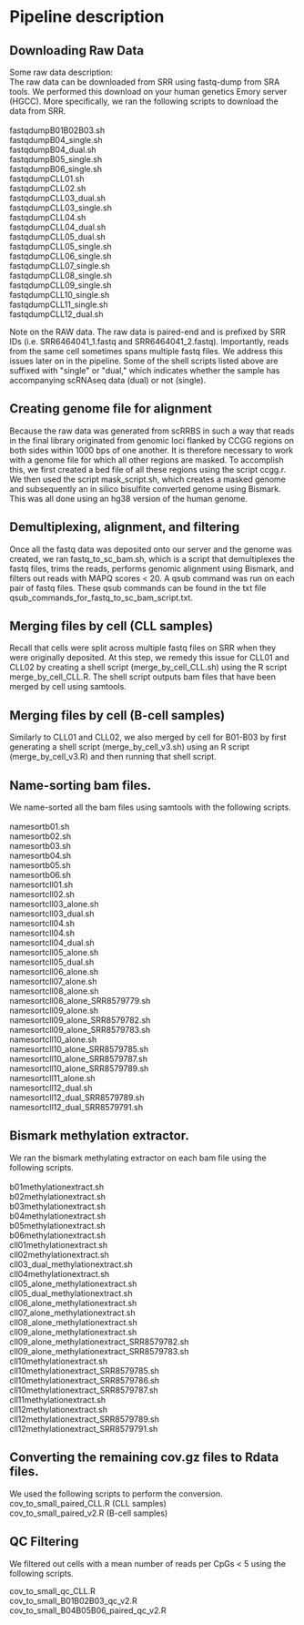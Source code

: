 # Pipeline description

## Downloading Raw Data
Some raw data description:    \
The raw data can be downloaded from SRR using fastq-dump from SRA tools. We performed this download on your human genetics Emory server (HGCC).
More specifically, we ran the following scripts to download the data from SRR.    \
\
fastqdumpB01B02B03.sh    \
fastqdumpB04_single.sh    \
fastqdumpB04_dual.sh    \
fastqdumpB05_single.sh    \
fastqdumpB06_single.sh    \
fastqdumpCLL01.sh    \
fastqdumpCLL02.sh    \
fastqdumpCLL03_dual.sh    \
fastqdumpCLL03_single.sh    \
fastqdumpCLL04.sh    \
fastqdumpCLL04_dual.sh    \
fastqdumpCLL05_dual.sh    \
fastqdumpCLL05_single.sh    \
fastqdumpCLL06_single.sh    \
fastqdumpCLL07_single.sh    \
fastqdumpCLL08_single.sh    \
fastqdumpCLL09_single.sh    \
fastqdumpCLL10_single.sh    \
fastqdumpCLL11_single.sh    \
fastqdumpCLL12_dual.sh

Note on the RAW data. The raw data is paired-end and is prefixed by SRR IDs (i.e. SRR6464041_1.fastq and SRR6464041_2.fastq). Importantly, reads from the same cell sometimes spans multiple fastq files. We address this issues later on in the pipeline. Some of the shell scripts listed above are suffixed with "single" or "dual," which indicates whether the sample has accompanying scRNAseq data (dual) or not (single).

## Creating genome file for alignment

Because the raw data was generated from scRRBS in such a way that reads in the final library originated from genomic loci flanked by CCGG regions on both sides within 1000 bps of one another. It is therefore necessary to work with a genome file for which all other regions are masked. To accomplish this, we first created a bed file of all these regions using the script ccgg.r. We then used the script mask_script.sh, which creates a masked genome and subsequently an in silico bisulfite converted genome using Bismark. This was all done using an hg38 version of the human genome.

## Demultiplexing, alignment, and filtering

Once all the fastq data was deposited onto our server and the genome was created, we ran fastq_to_sc_bam.sh, which is a script that demultiplexes the fastq files, trims the reads, performs genomic alignment using Bismark, and filters out reads with MAPQ scores < 20.
A qsub command was run on each pair of fastq files. These qsub commands can be found in the txt file qsub_commands_for_fastq_to_sc_bam_script.txt.

## Merging files by cell (CLL samples)

Recall that cells were split across multiple fastq files on SRR when they were originally deposited. At this step, we remedy this issue for CLL01 and CLL02 by creating a shell script (merge_by_cell_CLL.sh) using the R script merge_by_cell_CLL.R. The shell script outputs bam files that have been merged by cell using samtools.

## Merging files by cell (B-cell samples)

Similarly to CLL01 and CLL02, we also merged by cell for B01-B03 by first generating a shell script (merge_by_cell_v3.sh) using an R script (merge_by_cell_v3.R) and then running that shell script.

## Name-sorting bam files.

We name-sorted all the bam files using samtools with the following scripts.    \
\
namesortb01.sh    \
namesortb02.sh    \
namesortb03.sh    \
namesortb04.sh    \
namesortb05.sh    \
namesortb06.sh    \
namesortcll01.sh    \
namesortcll02.sh    \
namesortcll03_alone.sh    \
namesortcll03_dual.sh    \
namesortcll04.sh    \
namesortcll04.sh    \
namesortcll04_dual.sh    \
namesortcll05_alone.sh    \
namesortcll05_dual.sh    \
namesortcll06_alone.sh    \
namesortcll07_alone.sh    \
namesortcll08_alone.sh    \
namesortcll08_alone_SRR8579779.sh    \
namesortcll09_alone.sh    \
namesortcll09_alone_SRR8579782.sh    \
namesortcll09_alone_SRR8579783.sh    \
namesortcll10_alone.sh    \
namesortcll10_alone_SRR8579785.sh    \
namesortcll10_alone_SRR8579787.sh    \
namesortcll10_alone_SRR8579789.sh    \
namesortcll11_alone.sh    \
namesortcll12_dual.sh    \
namesortcll12_dual_SRR8579789.sh    \
namesortcll12_dual_SRR8579791.sh

## Bismark methylation extractor.

We ran the bismark methylating extractor on each bam file using the following scripts.    \
\
b01methylationextract.sh    \
b02methylationextract.sh    \
b03methylationextract.sh    \
b04methylationextract.sh    \
b05methylationextract.sh    \
b06methylationextract.sh    \
cll01methylationextract.sh    \
cll02methylationextract.sh    \
cll03_dual_methylationextract.sh    \
cll04methylationextract.sh    \
cll05_alone_methylationextract.sh    \
cll05_dual_methylationextract.sh    \
cll06_alone_methylationextract.sh    \
cll07_alone_methylationextract.sh    \
cll08_alone_methylationextract.sh    \
cll09_alone_methylationextract.sh    \
cll09_alone_methylationextract_SRR8579782.sh    \
cll09_alone_methylationextract_SRR8579783.sh    \
cll10methylationextract.sh    \
cll10methylationextract_SRR8579785.sh    \
cll10methylationextract_SRR8579786.sh    \
cll10methylationextract_SRR8579787.sh    \
cll11methylationextract.sh    \
cll12methylationextract.sh    \
cll12methylationextract_SRR8579789.sh    \
cll12methylationextract_SRR8579791.sh

## Converting the remaining cov.gz files to Rdata files.

We used the following scripts to perform the conversion. \
cov_to_small_paired_CLL.R (CLL samples) \
cov_to_small_paired_v2.R (B-cell samples)

## QC Filtering

We filtered out cells with a mean number of reads per CpGs < 5 using the following scripts.

cov_to_small_qc_CLL.R \
cov_to_small_B01B02B03_qc_v2.R \
cov_to_small_B04B05B06_paired_qc_v2.R



